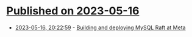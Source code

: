 # [Published on 2023-05-16](index.md)

* [2023-05-16, 20:22:59](https://lobste.rs/s/q5d2sq/building_deploying_mysql_raft_at_meta) - [Building and deploying MySQL Raft at Meta](https://engineering.fb.com/2023/05/16/data-infrastructure/mysql-raft-meta/)
